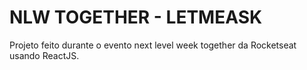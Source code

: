 # NLW TOGETHER - LETMEASK

Projeto feito durante o evento next level week together da Rocketseat usando ReactJS.
